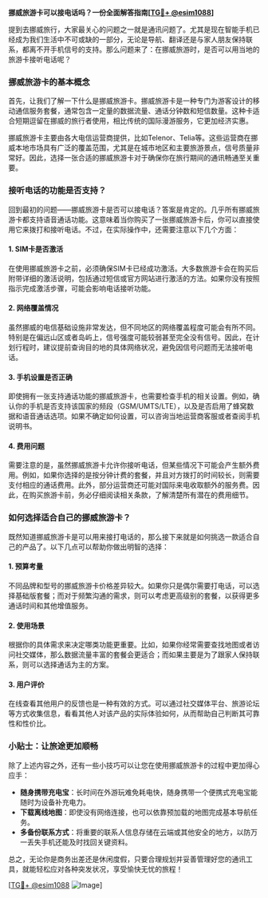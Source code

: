 **挪威旅游卡可以接电话吗？一份全面解答指南[[TG💪+ @esim1088](https://t.me/s/esim1088)]**

提到去挪威旅行，大家最关心的问题之一就是通讯问题了。尤其是现在智能手机已经成为我们生活中不可或缺的一部分，无论是导航、翻译还是与家人朋友保持联系，都离不开手机信号的支持。那么问题来了：在挪威旅游时，是否可以用当地的旅游卡接听电话呢？

### 挪威旅游卡的基本概念

首先，让我们了解一下什么是挪威旅游卡。挪威旅游卡是一种专门为游客设计的移动通信服务套餐，通常包含一定量的数据流量、通话分钟数和短信数量。这种卡适合短期逗留在挪威的旅行者使用，相比传统的国际漫游服务，它更加经济实惠。

挪威旅游卡主要由各大电信运营商提供，比如Telenor、Telia等。这些运营商在挪威本地市场具有广泛的覆盖范围，尤其是在城市地区和主要旅游景点，信号质量非常好。因此，选择一张合适的挪威旅游卡对于确保你在旅行期间的通讯畅通至关重要。

### 接听电话的功能是否支持？

回到最初的问题——挪威旅游卡是否可以接电话？答案是肯定的。几乎所有挪威旅游卡都支持语音通话功能。这意味着当你购买了一张挪威旅游卡后，你可以直接使用它来拨打和接听电话。不过，在实际操作中，还需要注意以下几个方面：

#### 1. **SIM卡是否激活**
   在使用挪威旅游卡之前，必须确保SIM卡已经成功激活。大多数旅游卡会在购买后附带详细的激活说明，包括通过短信或官方网站进行激活的方法。如果你没有按照指示完成激活步骤，可能会影响电话接听功能。

#### 2. **网络覆盖情况**
   虽然挪威的电信基础设施非常发达，但不同地区的网络覆盖程度可能会有所不同。特别是在偏远山区或者岛屿上，信号强度可能较弱甚至完全没有信号。因此，在计划行程时，建议提前查询目的地的具体网络状况，避免因信号问题而无法接听电话。

#### 3. **手机设置是否正确**
   即使拥有一张支持通话功能的挪威旅游卡，也需要检查手机的相关设置。例如，确认你的手机是否支持该国家的频段（GSM/UMTS/LTE），以及是否启用了蜂窝数据和语音通话选项。如果不确定如何设置，可以咨询当地运营商客服或者查阅手机说明书。

#### 4. **费用问题**
   需要注意的是，虽然挪威旅游卡允许你接听电话，但某些情况下可能会产生额外费用。例如，如果你选择的是按分钟计费的套餐，并且对方拨打的时间较长，则需要支付相应的通话费用。此外，部分运营商还可能对国际来电收取额外的服务费。因此，在购买旅游卡前，务必仔细阅读相关条款，了解清楚所有潜在的费用细节。

### 如何选择适合自己的挪威旅游卡？

既然知道挪威旅游卡是可以用来接打电话的，那么接下来就是如何挑选一款适合自己的产品了。以下几点可以帮助你做出明智的选择：

#### 1. **预算考量**
   不同品牌和型号的挪威旅游卡价格差异较大。如果你只是偶尔需要打电话，可以选择基础版套餐；而对于频繁沟通的需求，则可以考虑更高级别的套餐，以获得更多通话时间和其他增值服务。

#### 2. **使用场景**
   根据你的具体需求来决定哪类功能更重要。比如，如果你经常需要查找地图或者访问社交媒体，那么数据流量丰富的套餐会更适合；而如果主要是为了跟家人保持联系，则可以选择通话为主的方案。

#### 3. **用户评价**
   在线查看其他用户的反馈也是一种有效的方式。可以通过社交媒体平台、旅游论坛等方式收集信息，看看其他人对该产品的实际体验如何，从而帮助自己判断其可靠性和性价比。

### 小贴士：让旅途更加顺畅

除了上述内容之外，还有一些小技巧可以让您在使用挪威旅游卡的过程中更加得心应手：

- **随身携带充电宝**：长时间在外游玩难免耗电快，随身携带一个便携式充电宝能随时为设备补充电力。
- **下载离线地图**：即使没有网络连接，也可以依靠预加载的地图完成基本导航任务。
- **多备份联系方式**：将重要的联系人信息存储在云端或其他安全的地方，以防万一丢失手机还能及时找回关键资料。

总之，无论你是商务出差还是休闲度假，只要合理规划并妥善管理好您的通讯工具，就能轻松应对各种突发状况，享受愉快无忧的旅程！

[[TG💪+ @esim1088](https://t.me/s/esim1088) ![Image](https://i.postimg.cc/4NQfJmqS/Snipaste-2025-05-13-00-14-12.png)]